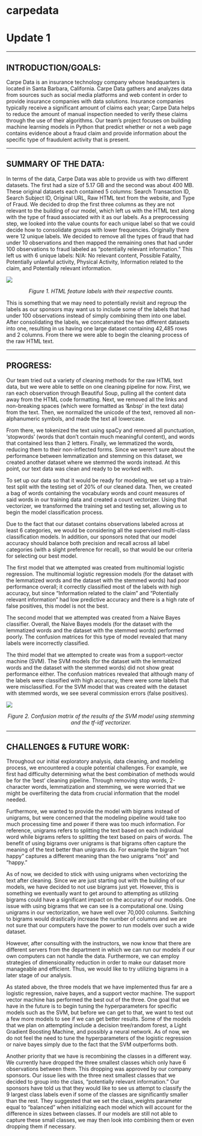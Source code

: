 # carpedata

# Update 1
******

## INTRODUCTION/GOALS:

Carpe Data is an insurance technology company whose headquarters is located in Santa Barbara, California. Carpe Data gathers and analyzes data from sources such as social media platforms and web content in order to provide insurance companies with data solutions. Insurance companies typically receive a significant amount of claims each year; Carpe Data helps to reduce the amount of manual inspection needed to verify these claims through the use of their algorithms. Our team’s project focuses on building machine learning models in Python that predict whether or not a web page contains evidence about a fraud claim and provide information about the specific type of fraudulent activity that is present.

******

## SUMMARY OF THE DATA:

In terms of the data, Carpe Data was able to provide us with two different datasets. The first had a size of 5.17 GB and the second was about 400 MB. These original datasets each contained 5 columns: Search Transaction ID, Search Subject ID, Original URL, Raw HTML text from the website, and Type of Fraud. We decided to drop the first three columns as they are not relevant to the building of our model, which left us with the HTML text along with the type of fraud associated with it as our labels. As a preprocessing step, we looked into the value counts for each unique label so that we could decide how to consolidate groups with lower frequencies. Originally there were 12 unique labels. We decided to remove all the types of fraud that had under 10 observations and then mapped the remaining ones that had under 100 observations to fraud labeled as “potentially relevant information.” This left us with 6 unique labels: N/A: No relevant content, Possible Fatality, Potentially unlawful activity, Physical Activity, Information related to the claim, and Potentially relevant information. 

![](label_counts.png)
<p align="center">
<em>Figure 1. HTML feature labels with their respective counts.</em>
</p> 

This is something that we may need to potentially revisit and regroup the labels as our sponsors may want us to include some of the labels that had under 100 observations instead of simply combining them into one label. After consolidating the labels, we concatenated the two different datasets into one, resulting in us having one large dataset containing 42,485 rows and 2 columns. From there we were able to begin the cleaning process of the raw HTML text.  

******

## PROGRESS:

Our team tried out a variety of cleaning methods for the raw HTML text data, but we were able to settle on one cleaning pipeline for now. First, we ran each observation through Beautiful Soup, pulling all the content data away from the HTML code formatting. Next, we removed all the links and non-breaking spaces (which were formatted as ‘&nbsp’ in the text data) from the text. Then, we normalized the unicode of the text, removed all non-alphanumeric symbols, and made the text all lowercase.

From there, we tokenized the text using spaCy and removed all punctuation, ‘stopwords’ (words that don’t contain much meaningful content), and words that contained less than 2 letters. Finally, we lemmatized the words, reducing them to their non-inflected forms. Since we weren’t sure about the performance between lemmatization and stemming on this dataset, we created another dataset where we stemmed the words instead. At this point, our text data was clean and ready to be worked with.

To set up our data so that it would be ready for modeling, we set up a train-test split with the testing set of 20% of our cleaned data. Then, we created a bag of words containing the vocabulary words and count measures of said words in our training data and created a count vectorizer. Using that vectorizer, we transformed the training set and testing set, allowing us to begin the model classification process.

Due to the fact that our dataset contains observations labeled across at least 6 categories, we would be considering all the supervised multi-class classification models. In addition, our sponsors noted that our model accuracy should balance both precision and recall across all label categories (with a slight preference for recall), so that would be our criteria for selecting our best model.
    
The first model that we attempted was created from multinomial logistic regression. The multinomial logistic regression models (for the dataset with the lemmatized words and the dataset with the stemmed words) had poor performance overall; it correctly classified most of the labels with high accuracy, but since “Information related to the claim” and “Potentially relevant information” had low predictive accuracy and there is a high rate of false positives, this model is not the best.

The second model that we attempted was created from a Naive Bayes classifier. Overall, the Naive Bayes models (for the dataset with the lemmatized words and the dataset with the stemmed words) performed poorly. The confusion matrices for this type of model revealed that many labels were incorrectly classified.

The third model that we attempted to create was from a support-vector machine (SVM). The SVM models (for the dataset with the lemmatized words and the dataset with the stemmed words) did not show great performance either. The confusion matrices revealed that although many of the labels were classified with high accuracy, there were some labels that were misclassified. For the SVM model that was created with the dataset with stemmed words, we see several commission errors (false positives).

![](svm_matrix.png)
<p align="center">
<em>Figure 2. Confusion matrix of the results of the SVM model using stemming and the tf-idf vectorizer.</em>
</p> 

******

## CHALLENGES & FUTURE WORK:

Throughout our initial exploratory analysis, data cleaning, and modeling process, we encountered a couple potential challenges. For example, we first had difficulty determining what the best combination of methods would be for the ‘best’ cleaning pipeline. Through removing stop words, 2-character words, lemmatization and stemming, we were worried that we might be overfiltering the data from crucial information that the model needed.

Furthermore, we wanted to provide the model with bigrams instead of unigrams, but were concerned that the modeling pipeline would take too much processing time and power if there was too much information. For reference, unigrams refers to splitting the text based on each individual word while bigrams refers to splitting the text based on pairs of words. The benefit of using bigrams over unigrams is that bigrams often capture the meaning of the text better than unigrams do. For example the bigram “not happy” captures a different meaning than the two unigrams “not” and “happy.”

As of now, we decided to stick with using unigrams when vectorizing the text after cleaning. Since we are just starting out with the building of our models, we have decided to not use bigrams just yet. However, this is something we eventually want to get around to attempting as utilizing bigrams could have a significant impact on the accuracy of our models. One issue with using bigrams that we can see is a computational one. Using unigrams in our vectorization, we have well over 70,000 columns. Switching to bigrams would drastically increase the number of columns and we are not sure that our computers have the power to run models over such a wide dataset.

However, after consulting with the instructors, we now know that there are different servers from the department in which we can run our models if our own computers can not handle the data. Furthermore, we can employ strategies of dimensionality reduction in order to make our dataset more manageable and efficient. Thus, we would like to try utilizing bigrams in a later stage of our analysis.

As stated above, the three models that we have implemented thus far are a logistic regression, naive bayes, and a support vector machine. The support vector machine has performed the best out of the three. One goal that we have in the future is to begin tuning the hyperparameters for specific models such as the SVM, but before we can get to that, we want to test out a few more models to see if we can get better results. Some of the models that we plan on attempting include a decision tree/random forest, a Light Gradient Boosting Machine, and possibly a neural network. As of now, we do not feel the need to tune the hyperparameters of the logistic regression or naive bayes simply due to the fact that the SVM outperforms both.

Another priority that we have is recombining the classes in a different way. We currently have dropped the three smallest classes which only have 6 observations between them. This dropping was approved by our company sponsors. Our issue lies with the three next smallest classes that we decided to group into the class, “potentially relevant information.” Our sponsors have told us that they would like to see us attempt to classify the 9 largest class labels even if some of the classes are significantly smaller than the rest. They suggested that we set the class_weights parameter equal to “balanced” when initializing each model which will account for the difference in sizes between classes. If our models are still not able to capture these small classes, we may then look into combining them or even dropping them if necessary.

